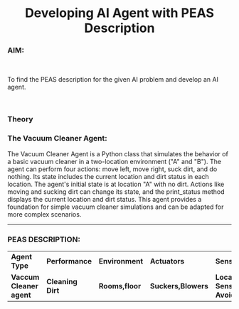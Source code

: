 <h1 align="center">Developing AI Agent with PEAS Description</h1>

<h3>AIM:</h3>
<br>
<p>To find the PEAS description for the given AI problem and develop an AI agent.</p>
<br>
<h3>Theory</h3>
<h3> The Vacuum Cleaner Agent:</h3>
<p>The Vacuum Cleaner Agent is a Python class that simulates the behavior of a basic vacuum
 cleaner in a two-location environment ("A" and "B"). The agent can perform four actions: move
 left, move right, suck dirt, and do nothing. Its state includes the current location and dirt status in
 each location. The agent's initial state is at location "A" with no dirt. Actions like moving and
 sucking dirt can change its state, and the print_status method displays the current location and
 dirt status. This agent provides a foundation for simple vacuum cleaner simulations and can be
 adapted for more complex scenarios.</p>
<hr>
<h3>PEAS DESCRIPTION:</h3>
<table>
  <tr>
    <td><strong>Agent Type</strong></td>
    <td><strong>Performance</strong></td>
     <td><strong>Environment</strong></td>
    <td><strong>Actuators</strong></td>
    <td><strong>Sensors</strong></td>
  </tr>
    <tr>
    <td><strong>Vaccum Cleaner agent</strong></td>
    <td><strong>Cleaning Dirt</strong></td>
     <td><strong> Rooms,floor</strong></td>
    <td><strong>Suckers,Blowers</strong></td>
    <td><strong>Location  & Dirt Sensing.Obstacle Avoidance </strong></td>
  </tr>
</table>

